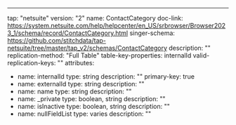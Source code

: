 ---
tap: "netsuite"
version: "2"
name: ContactCategory
doc-link: https://system.netsuite.com/help/helpcenter/en_US/srbrowser/Browser2023_1/schema/record/ContactCategory.html
singer-schema: https://github.com/stitchdata/tap-netsuite/tree/master/tap_v2/schemas/ContactCategory
description: ""
replication-method: "Full Table"
table-key-properties: internalId
valid-replication-keys: ""
attributes:
- name: internalId
  type: string
  description: ""
  primary-key: true
- name: externalId
  type: string
  description: ""
- name: name
  type: string
  description: ""
- name: _private
  type: boolean, string
  description: ""
- name: isInactive
  type: boolean, string
  description: ""
- name: nullFieldList
  type: varies
  description: ""
